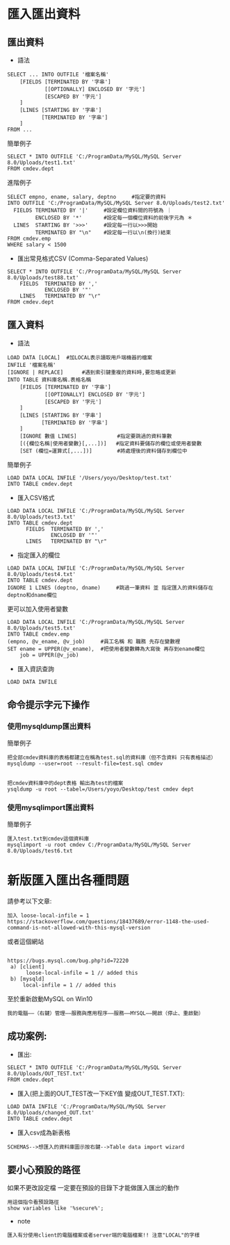 # 匯入匯出資料 #


## 匯出資料 ##

- 語法
```
SELECT ... INTO OUTFILE '檔案名稱'
	[FIELDS [TERMINATED BY '字串']
	        [[OPTIONALLY] ENCLOSED BY '字元']
	        [ESCAPED BY '字元']
	]
	[LINES [STARTING BY '字串']
	       [TERMINATED BY '字串']
	]
FROM ...
```


簡單例子
```
SELECT * INTO OUTFILE 'C:/ProgramData/MySQL/MySQL Server 8.0/Uploads/test1.txt'
FROM cmdev.dept
```
進階例子
```
SELECT empno, ename, salary, deptno     #指定要的資料
INTO OUTFILE 'C:/ProgramData/MySQL/MySQL Server 8.0/Uploads/test2.txt'
  FIELDS TERMINATED BY '|'     #設定欄位資料間的符號為 ｜
         ENCLOSED BY '*'       #設定每一個欄位資料的前後字元為 ＊
  LINES  STARTING BY '>>>'     #設定每一行以>>>開始
         TERMINATED BY "\n"    #設定每一行以\n(換行)結束
FROM cmdev.emp
WHERE salary < 1500
```

- 匯出常見格式CSV (Comma-Separated Values)
```
SELECT * INTO OUTFILE 'C:/ProgramData/MySQL/MySQL Server 8.0/Uploads/test88.txt'
    FIELDS  TERMINATED BY ',' 
            ENCLOSED BY '"' 
    LINES   TERMINATED BY "\r"
FROM cmdev.dept
```


## 匯入資料 ##

- 語法
```
LOAD DATA [LOCAL]  #加LOCAL表示讀取用戶端機器的檔案
INFILE '檔案名稱'
[IGNORE | REPLACE]      #遇到索引鍵重複的資料時,要忽略或更新
INTO TABLE 資料庫名稱.表格名稱
    [FIELDS [TERMINATED BY '字串']
	        [[OPTIONALLY] ENCLOSED BY '字元']
	        [ESCAPED BY '字元']
	]
	[LINES [STARTING BY '字串']
	       [TERMINATED BY '字串']
	]
	[IGNORE 數值 LINES]             #指定要跳過的資料筆數
	[({欄位名稱|使用者變數}[,...])]   #指定資料要儲存的欄位或使用者變數
	[SET (欄位=運算式[,...])]        #將處理後的資料儲存到欄位中
```
簡單例子

```
LOAD DATA LOCAL INFILE '/Users/yoyo/Desktop/test.txt'
INTO TABLE cmdev.dept
```

- 匯入CSV格式
```
LOAD DATA LOCAL INFILE 'C:/ProgramData/MySQL/MySQL Server 8.0/Uploads/test3.txt'
INTO TABLE cmdev.dept
      FIELDS  TERMINATED BY ',' 
              ENCLOSED BY '"' 
      LINES   TERMINATED BY "\r"
```

- 指定匯入的欄位

```
LOAD DATA LOCAL INFILE 'C:/ProgramData/MySQL/MySQL Server 8.0/Uploads/test4.txt'
INTO TABLE cmdev.dept
IGNORE 1 LINES (deptno, dname)     #跳過一筆資料 並 指定匯入的資料儲存在deptno和dname欄位
```

更可以加入使用者變數
```
LOAD DATA LOCAL INFILE 'C:/ProgramData/MySQL/MySQL Server 8.0/Uploads/test5.txt'
INTO TABLE cmdev.emp
(empno, @v_ename, @v_job)     #員工名稱 和 職務 先存在變數裡
SET ename = UPPER(@v_ename),  #把使用者變數轉為大寫後 再存到ename欄位
    job = UPPER(@v_job)
```

- 匯入資訊查詢
```
LOAD DATA INFILE
```

## 命令提示字元下操作 ##

### 使用mysqldump匯出資料 ###

簡單例子
```
把全部cmdev資料庫的表格都建立在稱為test.sql的資料庫（但不含資料 只有表格描述）
mysqldump --user=root --result-file=test.sql cmdev 


把cmdev資料庫中的dept表格 輸出為test的檔案
ysqldump -u root --tabel=/Users/yoyo/Desktop/test cmdev dept
```


### 使用mysqlimport匯出資料 ###

簡單例子
```
匯入test.txt到cmdev這個資料庫
mysqlimport -u root cmdev C:/ProgramData/MySQL/MySQL Server 8.0/Uploads/test6.txt
```

# 新版匯入匯出各種問題 #

請參考以下文章:

```
加入 loose-local-infile = 1 
https://stackoverflow.com/questions/18437689/error-1148-the-used-command-is-not-allowed-with-this-mysql-version
```
或者這個網站
```

https://bugs.mysql.com/bug.php?id=72220
 a) [client]
      loose-local-infile = 1 // added this
 b) [mysqld]
     local-infile = 1 // added this
```
至於重新啟動MySQL on Win10
```
我的電腦——（右鍵）管理——服務與應用程序——服務——MYSQL——開啟（停止、重啟動）
```

## 成功案例: ##
- 匯出: 
```
SELECT * INTO OUTFILE 'C:/ProgramData/MySQL/MySQL Server 8.0/Uploads/OUT_TEST.txt'
FROM cmdev.dept
```
- 匯入(把上面的OUT_TEST改一下KEY值 變成OUT_TEST.TXT):
```
LOAD DATA INFILE 'C:/ProgramData/MySQL/MySQL Server 8.0/Uploads/changed_OUT.txt'
INTO TABLE cmdev.dept
```

- 匯入csv成為新表格
```
SCHEMAS-->想匯入的資料庫圖示按右鍵-->Table data import wizard
```
## 要小心預設的路徑 ##

如果不更改設定檔 一定要在預設的目錄下才能做匯入匯出的動作

```
用這個指令看預設路徑
show variables like '%secure%';
```

- note
```
匯入有分使用client的電腦檔案或者server端的電腦檔案!! 注意"LOCAL"的字樣
```

